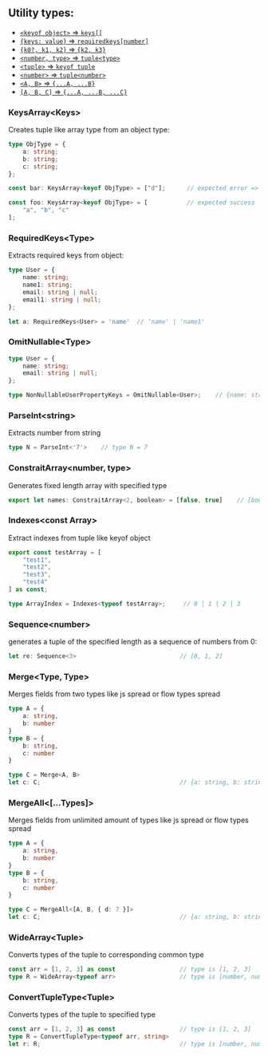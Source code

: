 
## Utility types:

- [`<keyof object>` => `keys[]`](#keysarraykeys)
- [`{keys: value}` => `requiredkeys[number]`](#requiredkeystype)
- [`{k0?, k1, k2}` => `{k2, k3}`](#omitnullabletype)
- [`<number, type>` => `tuple<type>`](#constraitarraynumber-type)
- [`<tuple>` => `keyof tuple`](#indexesconst-array)
- [`<number>` => `tuple<number>`](#sequencenumber)
- [`<A, B>` => `{...A, ...B}`](#mergetype-type)
- [`[A, B, C]` => `{...A, ...B, ...C}`](#mergealltypes)

### KeysArray\<Keys\>

Creates tuple like array type from an object type:

```ts
type ObjType = {
    a: string;
    b: string;
    c: string;
};

const bar: KeysArray<keyof ObjType> = ["d"];      // expected error => Type "d" is not assignable to type "a" | "b" | "c"

const foo: KeysArray<keyof ObjType> = [           // expected success
    "a", "b", "c"
];    
```

### RequiredKeys\<Type\>

Extracts required keys from object: 

```ts
type User = {
    name: string;
    name1: string;
    email: string | null;
    email1: string | null;
};

let a: RequiredKeys<User> = 'name'  // 'name' | 'name1'
```

### OmitNullable\<Type\>

```ts
type User = {
    name: string;
    email: string | null;
};

type NonNullableUserPropertyKeys = OmitNullable<User>;    // {name: string}
```

### ParseInt\<string\>

Extracts number from string

```ts
type N = ParseInt<'7'>    // type N = 7
```

### ConstraitArray\<number, type\>

Generates fixed length array with specified type

```ts
export let names: ConstraitArray<2, boolean> = [false, true]    // [boolean, boolean]
```

### Indexes\<const Array\>

Extract indexes from tuple like keyof object

```ts
export const testArray = [
    "test1",
    "test2",
    "test3",
    "test4"
] as const;

type ArrayIndex = Indexes<typeof testArray>;     // 0 | 1 | 2 | 3
```

### Sequence\<number\>

generates a tuple of the specified length as a sequence of numbers from 0:

```ts
let re: Sequence<3>                             // [0, 1, 2]
```

### Merge\<Type, Type\>

Merges fields from two types  like js spread or flow types spread

```ts
type A = {
    a: string,
    b: number
}
type B = {
    b: string,
    c: number
}

type C = Merge<A, B>
let c: C;                                       // {a: string, b: string, c: number}
```

### MergeAll\<[...Types]\>

Merges fields from unlimited amount of types like js spread or flow types spread

```ts
type A = {
    a: string,
    b: number
}
type B = {
    b: string,
    c: number
}

type C = MergeAll<[A, B, { d: 7 }]>
let c: C;                                       // {a: string, b: string, c: number, d: 7}
```

### WideArray\<Tuple\>

Converts types of the tuple to corresponding common type

```ts
const arr = [1, 2, 3] as const                  // type is [1, 2, 3]
type R = WideArray<typeof arr>                  // type is [number, number, number]
```

### ConvertTupleType\<Tuple\>

Converts types of the tuple to specified type

```ts
const arr = [1, 2, 3] as const                  // type is [1, 2, 3]
type R = ConvertTupleType<typeof arr, string>
let r: R;                                       // type is [number, number, number]
```
